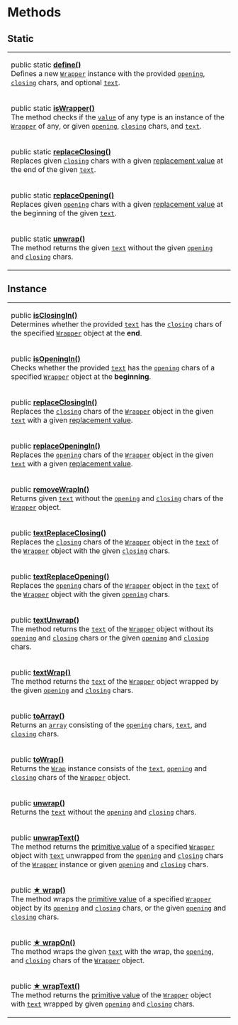 # Methods

## Static

|                                                                                                                                                                                                                                                                                                                                                                                                                                                                                                                                                                                      |
| ------------------------------------------------------------------------------------------------------------------------------------------------------------------------------------------------------------------------------------------------------------------------------------------------------------------------------------------------------------------------------------------------------------------------------------------------------------------------------------------------------------------------------------------------------------------------------------ |
| <p>public static <a href="../../methods/static-define.md"><strong>define()</strong></a><br>Defines a new <a href="broken-reference"><code>Wrapper</code></a> instance with the provided <a href="../../methods/static-define.md#opening-opening"><code>opening</code></a>, <a href="../../methods/static-define.md#closing-closing"><code>closing</code></a> chars, and optional <a href="../../methods/static-define.md#text-text"><code>text</code></a>.</p>                                                                                                                       |
| <p>public static <a href="../../methods/static-iswrapper.md"><strong>isWrapper()</strong></a><br>The method checks if the <a href="../../methods/static-iswrapper.md#value-any"><code>value</code></a> of any type is an instance of the <a href="broken-reference"><code>Wrapper</code></a> of any, or given <a href="../../methods/static-iswrapper.md#opening-opening"><code>opening</code></a>, <a href="../../methods/static-iswrapper.md#closing-closing"><code>closing</code></a> chars, and <a href="../../methods/static-iswrapper.md#text-text"><code>text</code></a>.</p> |
| <p>public static <a href="../../methods/static-replaceclosing.md"><strong>replaceClosing()</strong></a><br>Replaces given <a href="../../methods/static-replaceclosing.md#closing-string"><code>closing</code></a> chars with a given <a href="../../methods/static-replaceclosing.md#replacevalue-string">replacement value</a> at the end of the given <a href="../../methods/static-replaceclosing.md#text-string"><code>text</code></a>.</p>                                                                                                                                     |
| <p>public static <a href="../../methods/static-replaceopening.md"><strong>replaceOpening()</strong></a><br>Replaces given <a href="../../methods/static-replaceopening.md#opening-string"><code>opening</code></a> chars with a given <a href="../../methods/static-replaceopening.md#replacevalue-string">replacement value</a> at the beginning of the given <a href="../../methods/static-replaceopening.md#text-string"><code>text</code></a>.</p>                                                                                                                               |
| <p>public static <a href="../../methods/static-unwrap.md"><strong>unwrap()</strong></a><br>The method returns the given <a href="../../methods/static-unwrap.md#text-string"><code>text</code></a> without the given <a href="../../methods/static-unwrap.md#opening-string"><code>opening</code></a> and <a href="../../methods/static-unwrap.md#closing-string"><code>closing</code></a> chars.</p>                                                                                                                                                                                |

## Instance

|                                                                                                                                                                                                                                                                                                                                                                                                                                                                                                                                                                                                                                                                                                                                                                        |
| ---------------------------------------------------------------------------------------------------------------------------------------------------------------------------------------------------------------------------------------------------------------------------------------------------------------------------------------------------------------------------------------------------------------------------------------------------------------------------------------------------------------------------------------------------------------------------------------------------------------------------------------------------------------------------------------------------------------------------------------------------------------------- |
| <p>public <a href="../../methods/isclosingin.md"><strong>isClosingIn()</strong></a><br>Determines whether the provided <a href="../../methods/isclosingin.md#text-string"><code>text</code></a> has the <a href="../../../wrap/accessors/get-closing.md"><code>closing</code></a> chars of the specified <a href="broken-reference"><code>Wrapper</code></a> object at the <strong>end</strong>.</p>                                                                                                                                                                                                                                                                                                                                                                   |
| <p>public <a href="../../methods/isopeningin.md"><strong>isOpeningIn()</strong></a><br>Checks whether the provided <a href="../../methods/isopeningin.md#text-string"><code>text</code></a> has the <a href="../../../wrap/accessors/get-opening.md"><code>opening</code></a> chars of a specified <a href="broken-reference"><code>Wrapper</code></a> object at the <strong>beginning</strong>.</p>                                                                                                                                                                                                                                                                                                                                                                   |
| <p>public <a href="../../methods/replaceclosingin.md"><strong>replaceClosingIn()</strong></a><br>Replaces the <a href="../../../wrap/accessors/get-closing.md"><code>closing</code></a> chars of the <a href="../../overview.md"><code>Wrapper</code></a> object in the given <a href="../../methods/replaceclosingin.md#text-string"><code>text</code></a> with a given <a href="../../methods/replaceclosingin.md#replacevalue-string">replacement value</a>.</p>                                                                                                                                                                                                                                                                                                    |
| <p>public <a href="../../methods/replaceopeningin.md#replacevalue-string"><strong>replaceOpeningIn()</strong></a><br>Replaces the <a href="../../../wrap/accessors/get-opening.md"><code>opening</code></a> chars of the <a href="broken-reference"><code>Wrapper</code></a> object in the given <a href="../../methods/replaceopeningin.md#text-string"><code>text</code></a> with a given <a href="../../methods/replaceopeningin.md#replacevalue-string">replacement value</a>.</p>                                                                                                                                                                                                                                                                                 |
| <p>public <a href="../../methods/removewrapin.md"><strong>removeWrapIn()</strong></a><br>Returns given <a href="../../methods/removewrapin.md#text-string"><code>text</code></a> without the <a href="../../../wrap/accessors/get-opening.md"><code>opening</code></a> and <a href="../../../wrap/accessors/get-closing.md"><code>closing</code></a> chars of the <a href="broken-reference"><code>Wrapper</code></a> object.</p>                                                                                                                                                                                                                                                                                                                                      |
| <p>public <a href="../../methods/textreplaceclosing.md"><strong>textReplaceClosing()</strong></a><br>Replaces the <a href="../../../wrap/accessors/#wrap.prototype.closing"><code>closing</code></a> chars of the <a href="broken-reference"><code>Wrapper</code></a> object in the <a href="../../../wrap/accessors/get-text.md"><code>text</code></a> of the <a href="broken-reference"><code>Wrapper</code></a> object with the given <a href="../../methods/textreplaceclosing.md#closing-string"><code>closing</code></a> chars.</p>                                                                                                                                                                                                                              |
| <p>public <a href="../../methods/textreplaceopening.md"><strong>textReplaceOpening()</strong></a><br>Replaces the <a href="../../../wrap/accessors/get-opening.md"><code>opening</code></a> chars of the <a href="broken-reference"><code>Wrapper</code></a> object in the <a href="../../../wrap/accessors/get-text.md"><code>text</code></a> of the <a href="broken-reference"><code>Wrapper</code></a> object with the given <a href="../../methods/textreplaceopening.md#opening-string"><code>opening</code></a> chars.</p>                                                                                                                                                                                                                                       |
| <p>public <a href="../../methods/textunwrap.md"><strong>textUnwrap()</strong></a><br>The method returns the <a href="../../../wrap/accessors/get-text.md"><code>text</code></a> of the <a href="broken-reference"><code>Wrapper</code></a> object without its <a href="../../../wrap/accessors/#wrap.prototype.opening"><code>opening</code></a> and <a href="../../../wrap/accessors/#wrap.prototype.closing"><code>closing</code></a> chars or the given <a href="./#opening-string"><code>opening</code></a> and <a href="./#closing-string"><code>closing</code></a> chars.</p>                                                                                                                                                                                    |
| <p>public <a href="../../methods/textwrap.md"><strong>textWrap()</strong></a><br>The method returns the <a href="../../../wrap/accessors/get-text.md"><code>text</code></a> of the <a href="broken-reference"><code>Wrapper</code></a> object wrapped by the given <a href="../../methods/textwrap.md#opening-textopening"><code>opening</code></a> and <a href="../../methods/textwrap.md#closing-textclosing"><code>closing</code></a> chars.</p>                                                                                                                                                                                                                                                                                                                    |
| <p>public <a href="../../methods/toarray.md"><strong>toArray()</strong></a><br>Returns an <a href="https://developer.mozilla.org/en-US/docs/Web/JavaScript/Reference/Global_Objects/Array"><code>array</code></a> consisting of the <a href="../../../wrap/accessors/get-opening.md"><code>opening</code></a> chars, <a href="../../../wrap/accessors/get-text.md"><code>text</code></a>, and <a href="../../../wrap/accessors/get-closing.md"><code>closing</code></a> chars.</p>                                                                                                                                                                                                                                                                                     |
| <p>public <a href="../../methods/towrap.md"><strong>toWrap()</strong></a><br>Returns the <a href="broken-reference"><code>Wrap</code></a> instance consists of the <a href="../../../wrap/accessors/get-text.md"><code>text</code></a>, <a href="../../../wrap/accessors/get-opening.md"><code>opening</code></a> and <a href="../../../wrap/accessors/get-closing.md"><code>closing</code></a> chars of the <a href="broken-reference"><code>Wrapper</code></a> object.</p>                                                                                                                                                                                                                                                                                           |
| <p>public <a href="../../methods/unwrap.md"><strong>unwrap()</strong></a><br>Returns the <a href="../../../wrap/accessors/get-text.md"><code>text</code></a> without the <a href="../../../wrap/accessors/get-opening.md"><code>opening</code></a> and <a href="../../../wrap/accessors/get-closing.md"><code>closing</code></a> chars.</p>                                                                                                                                                                                                                                                                                                                                                                                                                            |
| <p>public <a href="../../methods/unwraptext.md"><strong>unwrapText()</strong></a><br>The method returns the <a href="../../../wrap/methods/valueof.md">primitive value</a> of a specified <a href="broken-reference"><code>Wrapper</code></a> object with <a href="../../../wrap/accessors/get-text.md"><code>text</code></a> unwrapped from the <a href="../../../wrap/accessors/get-opening.md"><code>opening</code></a> and <a href="../../../wrap/accessors/get-closing.md"><code>closing</code></a> chars of the <a href="broken-reference"><code>Wrapper</code></a> instance or given <a href="../../methods/unwraptext.md#opening-string"><code>opening</code></a> and <a href="../../methods/unwraptext.md#closing-string"><code>closing</code></a> chars.</p> |
| <p>public <a href="../../methods/wrap.md"><strong>★ wrap()</strong></a><br>The method wraps the <a href="../../../wrap/methods/valueof.md">primitive value</a> of a specified <a href="broken-reference"><code>Wrapper</code></a> object by its <a href="../../../wrap/accessors/get-opening.md"><code>opening</code></a> and <a href="../../../wrap/accessors/get-closing.md"><code>closing</code></a> chars, or the given <a href="../../methods/wrap.md#opening-customopening"><code>opening</code></a> and <a href="../../methods/wrap.md#closing-customclosing"><code>closing</code></a> chars.</p>                                                                                                                                                               |
| <p>public <a href="../../methods/wrapon.md"><strong>★ wrapOn()</strong></a><br>The method wraps the given <a href="../../methods/wrapon.md#text-customtext"><code>text</code></a> with the wrap, the <a href="../../../wrap/accessors/get-opening.md"><code>opening</code></a>, and <a href="../../../wrap/accessors/get-closing.md"><code>closing</code></a> chars of the <a href="../../overview.md"><code>Wrapper</code></a> object.</p>                                                                                                                                                                                                                                                                                                                            |
| <p>public <a href="../../methods/wraptext.md"><strong>★ wrapText()</strong></a><br>The method returns the <a href="../../../wrap/methods/valueof.md">primitive value</a> of the <a href="broken-reference"><code>Wrapper</code></a> object with <a href="../../../wrap/accessors/get-text.md"><code>text</code></a> wrapped by given <a href="../../methods/wraptext.md#opening-textopening"><code>opening</code></a> and <a href="../../methods/wraptext.md#closing-textclosing"><code>closing</code></a> chars.</p>                                                                                                                                                                                                                                                  |
